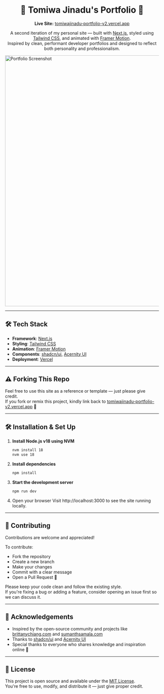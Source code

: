 <div align="center">

# 🌟 Tomiwa Jinadu's Portfolio 🚀  
**Live Site:** [tomiwajinadu-portfolio-v2.vercel.app](https://tomiwajinadu-portfolio-v2.vercel.app)

A second iteration of my personal site — built with [Next.js](https://nextjs.org), styled using [Tailwind CSS](https://tailwindcss.com), and animated with [Framer Motion](https://www.framer.com/motion/).  
Inspired by clean, performant developer portfolios and designed to reflect both personality and professionalism.
</div>

<img width="1440" height="822" alt="Portfolio Screenshot" src="https://github.com/user-attachments/assets/570a3ddc-4822-4040-9378-53e423618fb3" />

---

## 🛠 Tech Stack

- **Framework**: [Next.js](https://nextjs.org)  
- **Styling**: [Tailwind CSS](https://tailwindcss.com)  
- **Animation**: [Framer Motion](https://www.framer.com/motion/)  
- **Components**: [shadcn/ui](https://ui.shadcn.com), [Acernity UI](https://acernity-ui.com)  
- **Deployment**: [Vercel](https://vercel.com)  

---

## ⚠️ Forking This Repo

Feel free to use this site as a reference or template — just please give credit.  
If you fork or remix this project, kindly link back to [tomiwajinadu-portfolio-v2.vercel.app](https://tomiwajinadu-portfolio-v2.vercel.app) 🙏

---

## 🛠 Installation & Set Up

1. **Install Node.js v18 using NVM**
   ```bash
   nvm install 18
   nvm use 18
2. **Install dependencies**
   ```bash
   npm install
3. **Start the development server**
   ```bash
   npm run dev
4. Open your browser
Visit http://localhost:3000 to see the site running locally.

---

## 🤝 Contributing

Contributions are welcome and appreciated!

To contribute:

- Fork the repository  
- Create a new branch  
- Make your changes  
- Commit with a clear message  
- Open a Pull Request 🎉

Please keep your code clean and follow the existing style.  
If you're fixing a bug or adding a feature, consider opening an issue first so we can discuss it.

---

## 🌟 Acknowledgements

- Inspired by the open-source community and projects like [brittanychiang.com](https://brittanychiang.com) and [sumanthsamala.com](https://sumanthsamala.com)  
- Thanks to [shadcn/ui](https://ui.shadcn.com) and [Acernity UI](https://acernity-ui.com)  
- Special thanks to everyone who shares knowledge and inspiration online 🙌

---

## 📜 License

This project is open source and available under the [MIT License](https://opensource.org/licenses/MIT).  
You're free to use, modify, and distribute it — just give proper credit.

   
